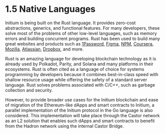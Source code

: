 # 1.5 Native Languages

Initium is being built on the Rust language. It provides zero-cost abstractions, generics, and functional features. For many developers, these solve most of the problems of other low-level languages, such as memory errors and building concurrent programs. Rust has been used to build many great websites and products such as [1Password](https://1password.com/), [Figma](https://blog.figma.com/rust-in-production-at-figma-e10a0ec31929), [NPM](https://www.npmjs.com/), [Coursera](https://medium.com/coursera-engineering/rust-docker-in-production-coursera-f7841d88e6ed), [Mozilla](https://www.mozilla.org/en-US/), [Atlassian](https://www.atlassian.com/), [Dropbox](https://www.wired.com/2016/03/epic-story-dropboxs-exodus-amazon-cloud-empire/), and more.

Rust is an amazing language for developing blockchain technology as it is already used by Polkadot, Parity, and Solana and many platforms in their ecosystems. Rust is often cited as a language of choice for systems programming by developers because it combines best-in-class speed with shallow resource usage while offering the safety of a standard server language. Rust solves problems associated with C/C++, such as garbage collection and security.

However, to provide broader use cases for the Initium blockchain and ease of migration of the Ethereum-like dApps and smart contracts to Initium, a parallel implementation of the Initium protocol in the Go language is also considered. This implementation will take place through the Castor network as an L2 solution that enables such dApps and smart contracts to benefit from the Hadron network using the internal Castor Bridge.&#x20;
